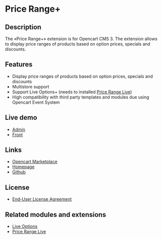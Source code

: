 # Price Range+

## Description
The «Price Range+» extension is for Opencart CMS 3. The extension allows to display price ranges of products based on option prices, specials and discounts.

## Features
* Display price ranges of products based on option prices, specials and discounts
* Multistore support
* Support Live Options+ (needs to installed [Price Range Live](https://git.io/JvRtq))
* High compatibility with third party templates and modules due using Opencart Event System

## Live demo
* [Admin](http://ocmod.freevar.com/oc3020/b/admin/index.php?route=extension/module/price_range)
* [Front](http://ocmod.freevar.com/oc3020/b)

## Links
* [Opencart Marketplace](https://www.opencart.com/index.php?route=marketplace/extension/info&extension_id=38331)
* [Homepage](https://underr.space/en/notes/projects/project-0020.html)
* [Github](https://git.io/JvBbw)

## License
* [End-User License Agreement](https://git.io/JvRtc)

## Related modules and extensions
* [Live Options](https://git.io/JvBf1)
* [Price Range Live](https://git.io/JvRtq)
